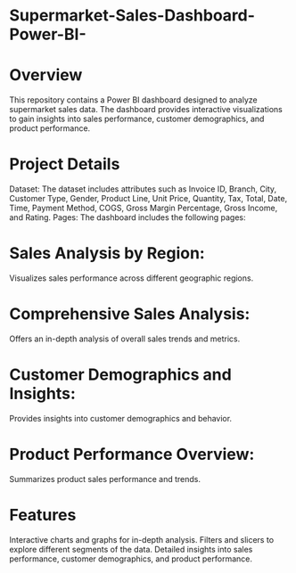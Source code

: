 # Supermarket-Sales-Dashboard-Power-BI-
# Overview
This repository contains a Power BI dashboard designed to analyze supermarket sales data. The dashboard provides interactive visualizations to gain insights into sales performance, customer demographics, and product performance.

# Project Details
Dataset: The dataset includes attributes such as Invoice ID, Branch, City, Customer Type, Gender, Product Line, Unit Price, Quantity, Tax, Total, Date, Time, Payment Method, COGS, Gross Margin Percentage, Gross Income, and Rating.
Pages: The dashboard includes the following pages:
# Sales Analysis by Region: 
Visualizes sales performance across different geographic regions.
# Comprehensive Sales Analysis: 
Offers an in-depth analysis of overall sales trends and metrics.
# Customer Demographics and Insights: 
Provides insights into customer demographics and behavior.
# Product Performance Overview: 
Summarizes product sales performance and trends.
# Features
Interactive charts and graphs for in-depth analysis.
Filters and slicers to explore different segments of the data.
Detailed insights into sales performance, customer demographics, and product performance.
